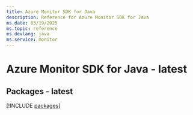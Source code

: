 ```yaml
---
title: Azure Monitor SDK for Java
description: Reference for Azure Monitor SDK for Java
ms.date: 03/19/2025
ms.topic: reference
ms.devlang: java
ms.service: monitor
---
```

# Azure Monitor SDK for Java - latest
## Packages - latest
[!INCLUDE [packages](monitor-index.md)]